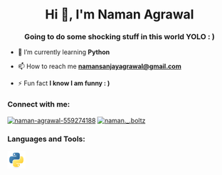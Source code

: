 <h1 align="center">Hi 👋, I'm Naman Agrawal</h1>
<h3 align="center">Going to do some shocking stuff in this world YOLO : )</h3>

- 🌱 I’m currently learning **Python**

- 📫 How to reach me **namansanjayagrawal@gmail.com**

- ⚡ Fun fact **I know I am funny : )**

<h3 align="left">Connect with me:</h3>
<p align="left">
<a href="https://linkedin.com/in/naman-agrawal-559274188" target="blank"><img align="center" src="https://raw.githubusercontent.com/rahuldkjain/github-profile-readme-generator/master/src/images/icons/Social/linked-in-alt.svg" alt="naman-agrawal-559274188" height="30" width="40" /></a>
<a href="https://instagram.com/naman._.boltz" target="blank"><img align="center" src="https://raw.githubusercontent.com/rahuldkjain/github-profile-readme-generator/master/src/images/icons/Social/instagram.svg" alt="naman._.boltz" height="30" width="40" /></a>
</p>

<h3 align="left">Languages and Tools:</h3>
<p align="left"> <a href="https://www.python.org" target="_blank" rel="noreferrer"> <img src="https://raw.githubusercontent.com/devicons/devicon/master/icons/python/python-original.svg" alt="python" width="40" height="40"/> </a> </p>
